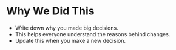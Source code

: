 # Why We Did This

- Write down why you made big decisions.
- This helps everyone understand the reasons behind changes.
- Update this when you make a new decision. 